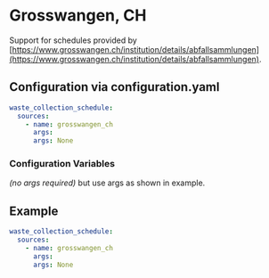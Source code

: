# Grosswangen, CH

Support for schedules provided by [https://www.grosswangen.ch/institution/details/abfallsammlungen](https://www.grosswangen.ch/institution/details/abfallsammlungen).

## Configuration via configuration.yaml

```yaml
waste_collection_schedule:
  sources:
    - name: grosswangen_ch
      args:
      args: None
```

### Configuration Variables

*(no args required)*
but use args as shown in example.

## Example

```yaml
waste_collection_schedule:
  sources:
    - name: grosswangen_ch
      args:
      args: None
```
